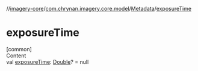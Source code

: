//[imagery-core](../../../index.md)/[com.chrynan.imagery.core.model](../index.md)/[Metadata](index.md)/[exposureTime](exposure-time.md)



# exposureTime  
[common]  
Content  
val [exposureTime](exposure-time.md): [Double](https://kotlinlang.org/api/latest/jvm/stdlib/kotlin/-double/index.html)? = null  



